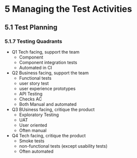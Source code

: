 # 5 Managing the Test Activities

## 5.1 Test Planning

### 5.1.7 Testing Quadrants

* Q1 Tech facing, support the team
  * Component
  * Component integration tests
  * Automated in CI
* Q2 Business facing, support the team
  * Functional tests
  * user story test
  * user experience prototypes
  * API Testing
  * Checks AC
  * Both Manual and automated
* Q3 BUsiness facing, critique the product
  * Exploratory Testing
  * UAT
  * User oriented
  * Often manual
* Q4 Tech facing, critique the product
  * Smoke tests
  * non-functional tests (except usability tests)
  * Often automated
